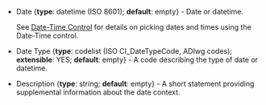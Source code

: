   * <span class="md-element">Date</span> <i class="fa fa-asterisk required" title="Required"> </i> {**type**: datetime (ISO 8601); **default**: empty} - Date or datetime.
  
    See [Date-Time Control](../../controls/dateTime-control.md) for details on picking dates and times using the Date-Time control.
  
  * <span class="md-element">Date Type</span> <i class="fa fa-asterisk required" title="Required"> </i> {**type**: codelist (ISO CI_DateTypeCode, ADIwg codes); **extensible**: YES; **default**: empty} - A code describing the type of date or datetime.
  
  * <span class="md-element">Description</span> {**type**: string; **default**: empty} - A short statement providing supplemental information about the date context.
